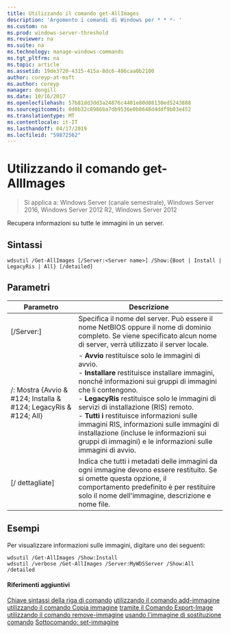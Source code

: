 ```yaml
---
title: Utilizzando il comando get-AllImages
description: 'Argomento i comandi di Windows per * * *- '
ms.custom: na
ms.prod: windows-server-threshold
ms.reviewer: na
ms.suite: na
ms.technology: manage-windows-commands
ms.tgt_pltfrm: na
ms.topic: article
ms.assetid: 19de3720-4315-415a-8dc6-486caa0b2100
author: coreyp-at-msft
ms.author: coreyp
manager: dongill
ms.date: 10/16/2017
ms.openlocfilehash: 57b81dd3dd3a24876c4401e80d08130ed5243888
ms.sourcegitcommit: 0d0b32c8986ba7db9536e0b8648d4ddf9b03e452
ms.translationtype: MT
ms.contentlocale: it-IT
ms.lasthandoff: 04/17/2019
ms.locfileid: "59872562"
---
```

# <a name="using-the-get-allimages-command"></a>Utilizzando il comando get-AllImages

>Si applica a: Windows Server (canale semestrale), Windows Server 2016, Windows Server 2012 R2, Windows Server 2012

Recupera informazioni su tutte le immagini in un server.
## <a name="syntax"></a>Sintassi
```
wdsutil /Get-AllImages [/Server:<Server name>] /Show:{Boot | Install | LegacyRis | All} [/detailed]
```
## <a name="parameters"></a>Parametri
|Parametro|Descrizione|
|-------|--------|
|[/Server:<Server name>]|Specifica il nome del server. Può essere il nome NetBIOS oppure il nome di dominio completo. Se viene specificato alcun nome di server, verrà utilizzato il server locale.|
|/: Mostra {Avvio & #124; Installa & #124; LegacyRis & #124; All}|-   **Avvio** restituisce solo le immagini di avvio.<br />-   **Installare** restituisce installare immagini, nonché informazioni sui gruppi di immagini che li contengono.<br />-   **LegacyRis** restituisce solo le immagini di servizi di installazione (RIS) remoto.<br />-   **Tutti i** restituisce informazioni sulle immagini RIS, informazioni sulle immagini di installazione (incluse le informazioni sui gruppi di immagini) e le informazioni sulle immagini di avvio.|
|[/ dettagliate]|Indica che tutti i metadati delle immagini da ogni immagine devono essere restituito. Se si omette questa opzione, il comportamento predefinito è per restituire solo il nome dell'immagine, descrizione e nome file.|
## <a name="BKMK_examples"></a>Esempi
Per visualizzare informazioni sulle immagini, digitare uno dei seguenti:
```
wdsutil /Get-AllImages /Show:Install
wdsutil /verbose /Get-AllImages /Server:MyWDSServer /Show:All /detailed
```
#### <a name="additional-references"></a>Riferimenti aggiuntivi
[Chiave sintassi della riga di comando](command-line-syntax-key.md)
[utilizzando il comando add-immagine](using-the-add-image-command.md)
[utilizzando il comando Copia immagine](using-the-copy-image-command.md)
[tramite il Comando Export-Image](using-the-export-image-command.md)
[utilizzando il comando remove-immagine](using-the-remove-image-command.md)
[usando l'immagine di sostituzione comando](using-the-replace-image-command.md) 
 [Sottocomando: set-immagine](subcommand-set-image.md)
